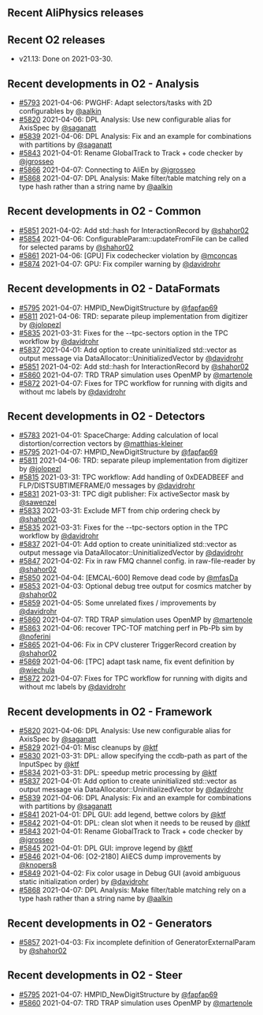 ## Recent AliPhysics releases
## Recent O2 releases
- v21.13: Done on 2021-03-30.
## Recent developments in O2 - Analysis
- [#5793](https://github.com/AliceO2Group/AliceO2/pull/5793) 2021-04-06: PWGHF: Adapt selectors/tasks with 2D configurables by [@aalkin](https://github.com/aalkin)
- [#5820](https://github.com/AliceO2Group/AliceO2/pull/5820) 2021-04-06: DPL Analysis: Use new configurable alias for AxisSpec by [@saganatt](https://github.com/saganatt)
- [#5839](https://github.com/AliceO2Group/AliceO2/pull/5839) 2021-04-06: DPL Analysis: Fix and an example for combinations with partitions by [@saganatt](https://github.com/saganatt)
- [#5843](https://github.com/AliceO2Group/AliceO2/pull/5843) 2021-04-01: Rename GlobalTrack to Track + code checker by [@jgrosseo](https://github.com/jgrosseo)
- [#5866](https://github.com/AliceO2Group/AliceO2/pull/5866) 2021-04-07: Connecting to AliEn by [@jgrosseo](https://github.com/jgrosseo)
- [#5868](https://github.com/AliceO2Group/AliceO2/pull/5868) 2021-04-07: DPL Analysis: Make filter/table matching rely on a type hash rather than a string name by [@aalkin](https://github.com/aalkin)
## Recent developments in O2 - Common
- [#5851](https://github.com/AliceO2Group/AliceO2/pull/5851) 2021-04-02: Add std::hash for InteractionRecord by [@shahor02](https://github.com/shahor02)
- [#5854](https://github.com/AliceO2Group/AliceO2/pull/5854) 2021-04-06: ConfigurableParam::updateFromFile can be called for selected params by [@shahor02](https://github.com/shahor02)
- [#5861](https://github.com/AliceO2Group/AliceO2/pull/5861) 2021-04-06: [GPU] Fix codechecker violation by [@mconcas](https://github.com/mconcas)
- [#5874](https://github.com/AliceO2Group/AliceO2/pull/5874) 2021-04-07: GPU: Fix compiler warning by [@davidrohr](https://github.com/davidrohr)
## Recent developments in O2 - DataFormats
- [#5795](https://github.com/AliceO2Group/AliceO2/pull/5795) 2021-04-07: HMPID_NewDigitStructure by [@fapfap69](https://github.com/fapfap69)
- [#5811](https://github.com/AliceO2Group/AliceO2/pull/5811) 2021-04-06: TRD: separate pileup implementation from digitizer by [@jolopezl](https://github.com/jolopezl)
- [#5835](https://github.com/AliceO2Group/AliceO2/pull/5835) 2021-03-31: Fixes for the --tpc-sectors option in the TPC workflow by [@davidrohr](https://github.com/davidrohr)
- [#5837](https://github.com/AliceO2Group/AliceO2/pull/5837) 2021-04-01: Add option to create uninitialized std::vector as output message via DataAllocator::UninitializedVector by [@davidrohr](https://github.com/davidrohr)
- [#5851](https://github.com/AliceO2Group/AliceO2/pull/5851) 2021-04-02: Add std::hash for InteractionRecord by [@shahor02](https://github.com/shahor02)
- [#5860](https://github.com/AliceO2Group/AliceO2/pull/5860) 2021-04-07: TRD TRAP simulation uses OpenMP by [@martenole](https://github.com/martenole)
- [#5872](https://github.com/AliceO2Group/AliceO2/pull/5872) 2021-04-07: Fixes for TPC workflow for running with digits and without mc labels by [@davidrohr](https://github.com/davidrohr)
## Recent developments in O2 - Detectors
- [#5783](https://github.com/AliceO2Group/AliceO2/pull/5783) 2021-04-01: SpaceCharge: Adding calculation of local distortion/correction vectors by [@matthias-kleiner](https://github.com/matthias-kleiner)
- [#5795](https://github.com/AliceO2Group/AliceO2/pull/5795) 2021-04-07: HMPID_NewDigitStructure by [@fapfap69](https://github.com/fapfap69)
- [#5811](https://github.com/AliceO2Group/AliceO2/pull/5811) 2021-04-06: TRD: separate pileup implementation from digitizer by [@jolopezl](https://github.com/jolopezl)
- [#5815](https://github.com/AliceO2Group/AliceO2/pull/5815) 2021-03-31: TPC workflow: Add handling of 0xDEADBEEF and FLP/DISTSUBTIMEFRAME/0 messages by [@davidrohr](https://github.com/davidrohr)
- [#5831](https://github.com/AliceO2Group/AliceO2/pull/5831) 2021-03-31: TPC digit publisher: Fix activeSector mask by [@sawenzel](https://github.com/sawenzel)
- [#5833](https://github.com/AliceO2Group/AliceO2/pull/5833) 2021-03-31: Exclude MFT from chip ordering check by [@shahor02](https://github.com/shahor02)
- [#5835](https://github.com/AliceO2Group/AliceO2/pull/5835) 2021-03-31: Fixes for the --tpc-sectors option in the TPC workflow by [@davidrohr](https://github.com/davidrohr)
- [#5837](https://github.com/AliceO2Group/AliceO2/pull/5837) 2021-04-01: Add option to create uninitialized std::vector as output message via DataAllocator::UninitializedVector by [@davidrohr](https://github.com/davidrohr)
- [#5847](https://github.com/AliceO2Group/AliceO2/pull/5847) 2021-04-02: Fix in raw FMQ channel config. in raw-file-reader by [@shahor02](https://github.com/shahor02)
- [#5850](https://github.com/AliceO2Group/AliceO2/pull/5850) 2021-04-04: [EMCAL-600] Remove dead code by [@mfasDa](https://github.com/mfasDa)
- [#5853](https://github.com/AliceO2Group/AliceO2/pull/5853) 2021-04-03: Optional debug tree output for cosmics matcher by [@shahor02](https://github.com/shahor02)
- [#5859](https://github.com/AliceO2Group/AliceO2/pull/5859) 2021-04-05: Some unrelated fixes / improvements by [@davidrohr](https://github.com/davidrohr)
- [#5860](https://github.com/AliceO2Group/AliceO2/pull/5860) 2021-04-07: TRD TRAP simulation uses OpenMP by [@martenole](https://github.com/martenole)
- [#5863](https://github.com/AliceO2Group/AliceO2/pull/5863) 2021-04-06: recover TPC-TOF matching perf in Pb-Pb sim by [@noferini](https://github.com/noferini)
- [#5865](https://github.com/AliceO2Group/AliceO2/pull/5865) 2021-04-06: Fix in CPV clusterer TriggerRecord creation by [@shahor02](https://github.com/shahor02)
- [#5869](https://github.com/AliceO2Group/AliceO2/pull/5869) 2021-04-06: [TPC] adapt task name, fix event definition by [@wiechula](https://github.com/wiechula)
- [#5872](https://github.com/AliceO2Group/AliceO2/pull/5872) 2021-04-07: Fixes for TPC workflow for running with digits and without mc labels by [@davidrohr](https://github.com/davidrohr)
## Recent developments in O2 - Framework
- [#5820](https://github.com/AliceO2Group/AliceO2/pull/5820) 2021-04-06: DPL Analysis: Use new configurable alias for AxisSpec by [@saganatt](https://github.com/saganatt)
- [#5829](https://github.com/AliceO2Group/AliceO2/pull/5829) 2021-04-01: Misc cleanups by [@ktf](https://github.com/ktf)
- [#5830](https://github.com/AliceO2Group/AliceO2/pull/5830) 2021-03-31: DPL: allow specifying the ccdb-path as part of the InputSpec by [@ktf](https://github.com/ktf)
- [#5834](https://github.com/AliceO2Group/AliceO2/pull/5834) 2021-03-31: DPL: speedup metric processing by [@ktf](https://github.com/ktf)
- [#5837](https://github.com/AliceO2Group/AliceO2/pull/5837) 2021-04-01: Add option to create uninitialized std::vector as output message via DataAllocator::UninitializedVector by [@davidrohr](https://github.com/davidrohr)
- [#5839](https://github.com/AliceO2Group/AliceO2/pull/5839) 2021-04-06: DPL Analysis: Fix and an example for combinations with partitions by [@saganatt](https://github.com/saganatt)
- [#5841](https://github.com/AliceO2Group/AliceO2/pull/5841) 2021-04-01: DPL GUI: add legend, bettwe colors by [@ktf](https://github.com/ktf)
- [#5842](https://github.com/AliceO2Group/AliceO2/pull/5842) 2021-04-01: DPL: clean slot when it needs to be reused by [@ktf](https://github.com/ktf)
- [#5843](https://github.com/AliceO2Group/AliceO2/pull/5843) 2021-04-01: Rename GlobalTrack to Track + code checker by [@jgrosseo](https://github.com/jgrosseo)
- [#5845](https://github.com/AliceO2Group/AliceO2/pull/5845) 2021-04-01: DPL GUI: improve legend by [@ktf](https://github.com/ktf)
- [#5846](https://github.com/AliceO2Group/AliceO2/pull/5846) 2021-04-06: [O2-2180] AliECS dump improvements by [@knopers8](https://github.com/knopers8)
- [#5849](https://github.com/AliceO2Group/AliceO2/pull/5849) 2021-04-02: Fix color usage in Debug GUI (avoid ambiguous static initialization order) by [@davidrohr](https://github.com/davidrohr)
- [#5868](https://github.com/AliceO2Group/AliceO2/pull/5868) 2021-04-07: DPL Analysis: Make filter/table matching rely on a type hash rather than a string name by [@aalkin](https://github.com/aalkin)
## Recent developments in O2 - Generators
- [#5857](https://github.com/AliceO2Group/AliceO2/pull/5857) 2021-04-03: Fix incomplete definition of GeneratorExternalParam by [@shahor02](https://github.com/shahor02)
## Recent developments in O2 - Steer
- [#5795](https://github.com/AliceO2Group/AliceO2/pull/5795) 2021-04-07: HMPID_NewDigitStructure by [@fapfap69](https://github.com/fapfap69)
- [#5860](https://github.com/AliceO2Group/AliceO2/pull/5860) 2021-04-07: TRD TRAP simulation uses OpenMP by [@martenole](https://github.com/martenole)

